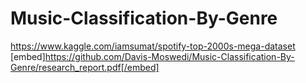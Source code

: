 # Music-Classification-By-Genre
https://www.kaggle.com/iamsumat/spotify-top-2000s-mega-dataset <br>
[embed]https://github.com/Davis-Moswedi/Music-Classification-By-Genre/research_report.pdf[/embed]
